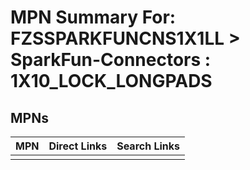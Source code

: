 



# MPN Summary For: FZSSPARKFUNCNS1X1LL > SparkFun-Connectors : 1X10_LOCK_LONGPADS

## MPNs
  

|MPN|Direct Links|Search Links|
| :--- | :--- | :--- |
||||
